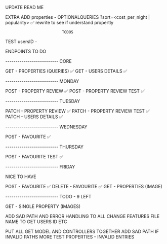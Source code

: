 UPDATE READ ME

EXTRA
ADD properties - OPTIONALQUERIES
?sort=<cost_per_night | popularity> ✅ rewrite to see if understand propertly

                             TODOS

TEST usersID -

ENDPOINTS TO DO

-------------------------- CORE

GET - PROPERTIES (QUERIES) ✅
GET - USERS DETAILS ✅

-------------------------- MONDAY

POST - PROPERTY REVIEW ✅
POST - PROPERTY REVIEW TEST ✅

-------------------------- TUESDAY

PATCH - PROPERTY REVIEW ✅
PATCH - PROPERTY REVIEW TEST ✅
PATCH - USERS DETAILS ✅

-------------------------- WEDNESDAY

POST - FAVOURITE ✅

-------------------------- THURSDAY

POST - FAVOURITE TEST ✅

-------------------------- FRIDAY

NICE TO HAVE

POST - FAVOURITE ✅
DELETE - FAVOURITE ✅
GET - PROPERTIES (IMAGE)

-------------------------- TODO - 9 LEFT

GET - SINGLE PROPERTY (IMAGES)

ADD SAD PATH AND ERROR HANDLING TO ALL
CHANGE FEATURES FILE NAME TO GET USERS ID ETC

PUT ALL GET MODEL AND CONTROLLERS TOGETHER
ADD SAD PATH IF INVALID PATHS
MORE TEST PROPERTIES - INVALID ENTRIES
